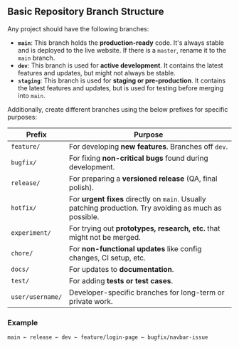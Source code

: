## Basic Repository Branch Structure

Any project should have the following branches:

- **`main`**: This branch holds the **production-ready** code. It's always stable and is deployed to the live website. If there is a `master`, rename it to the `main` branch.
- **`dev`**: This branch is used for **active development**. It contains the latest features and updates, but might not always be stable.
- **`staging`**: This branch is used for **staging or pre-production**. It contains the latest features and updates, but is used for testing before merging into `main`.

Additionally, create different branches using the below prefixes for specific purposes:

| Prefix           | Purpose                                                                                                 |
| ----------------- | ----------------------------------------------------------------------------------------------------- |
| `feature/`       | For developing **new features**. Branches off `dev`.                                                  |
| `bugfix/`        | For fixing **non-critical bugs** found during development.                                            |
| `release/`       | For preparing a **versioned release** (QA, final polish).                                             |
| `hotfix/`        | For **urgent fixes** directly on `main`. Usually patching production. Try avoiding as much as possible.|
| `experiment/`    | For trying out **prototypes, research, etc.** that might not be merged.                               |
| `chore/`         | For **non-functional updates** like config changes, CI setup, etc.                                    |
| `docs/`          | For updates to **documentation**.                                                                     |
| `test/`          | For adding **tests or test cases**.                                                                   |
| `user/username/` | Developer-specific branches for long-term or private work.                                            |

### Example

```
main ← release ← dev ← feature/login-page ← bugfix/navbar-issue
```
